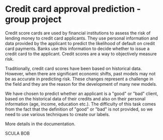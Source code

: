 # Credit card approval prediction - group project

Credit score cards are used by financial institutions to assess the risk of lending money to credit card applicants. They use personal information and data provided by the applicant to predict the likelihood of default on credit card payments. Banks use this information to decide whether to issue a credit card to the applicant. Credit scores are a way to objectively measure risk.

Traditionally, credit card scores have been based on historical data. However, when there are significant economic shifts, past models may not be as accurate in predicting risk. These changes represent a challenge in the field and they are the reason for the development of many new models.

We have chosen to predict whether an applicant is a "good" or "bad" client, based on the historical data of their credits and also on their personal information (age, income, education etc.). The difficulty of this task comes from the fact that the definition of "good" or "bad" is not provided, so we need to use various techniques to create our labels.

More details in the documentation.


SCULA BOB
